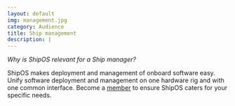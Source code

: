```yaml
---
layout: default
img: management.jpg
category: Audience
title: Ship management
description: |
---
```

*Why is ShipOS relevant for a Ship manager?*

ShipOS makes deployment and management of onboard software easy. Unify software deployment and management on one hardware rig and with one common interface. Become a [member](/membership/index.html) to ensure ShipOS caters for your specific needs.
